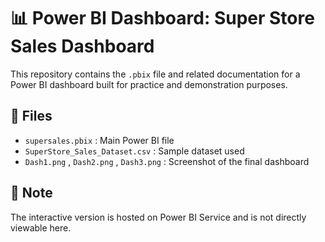 # 📊 Power BI Dashboard: Super Store Sales Dashboard

This repository contains the `.pbix` file and related documentation for a Power BI dashboard built for practice and demonstration purposes.

## 📁 Files
- `supersales.pbix` : Main Power BI file
- `SuperStore_Sales_Dataset.csv` : Sample dataset used
- `Dash1.png` , `Dash2.png` , `Dash3.png` : Screenshot of the final dashboard

## 📌 Note
The interactive version is hosted on Power BI Service and is not directly viewable here.

